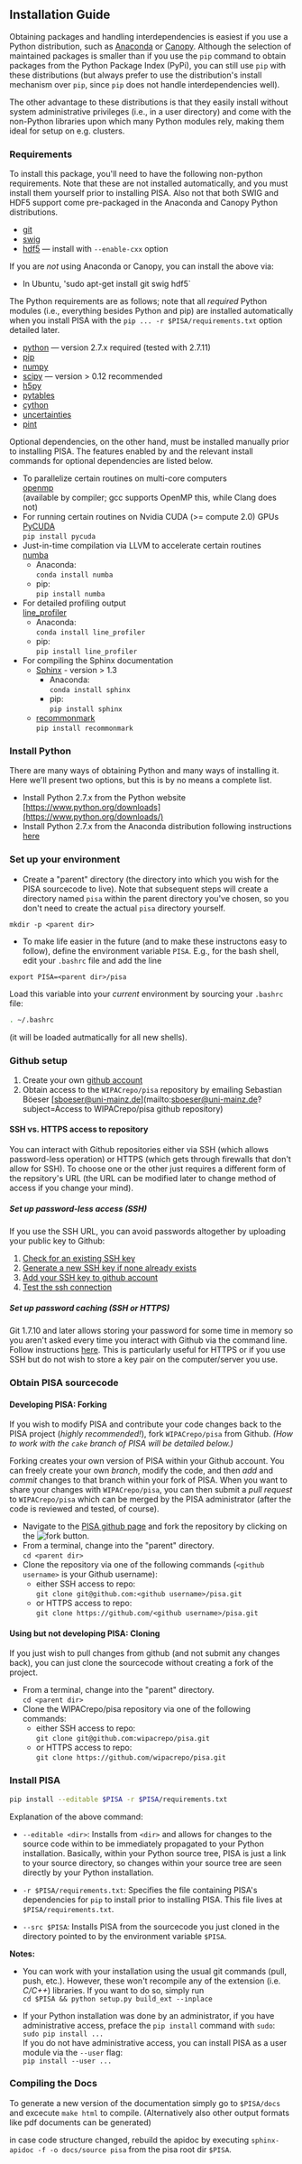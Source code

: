 ## Installation Guide

Obtaining packages and handling interdependencies is easiest if you use a Python distribution, such as [Anaconda](https://www.continuum.io/downloads) or [Canopy](https://www.enthought.com/products/canopy).
Although the selection of maintained packages is smaller than if you use the `pip` command to obtain packages from the Python Package Index (PyPi), you can still use `pip` with these distributions (but always prefer to use the distribution's install mechanism over `pip`, since `pip` does not handle interdependencies well).

The other advantage to these distributions is that they easily install without system administrative privileges (i.e., in a user directory) and come with the non-Python libraries upon which many Python modules rely, making them ideal for setup on e.g. clusters.

### Requirements

To install this package, you'll need to have the following non-python requirements.
Note that these are not installed automatically, and you must install them yourself prior to installing PISA.
Also not that both SWIG and HDF5 support come pre-packaged in the Anaconda and Canopy Python distributions.
* [git](https://git-scm.com/)
* [swig](http://www.swig.org/)
* [hdf5](http://www.hdfgroup.org/HDF5/) — install with `--enable-cxx` option

If you are *not* using Anaconda or Canopy, you can install the above via:
* In Ubuntu,
  'sudo apt-get install git swig hdf5`

The Python requirements are as follows; note that all *required* Python modules (i.e., everything besides Python and pip) are installed automatically when you install PISA with the `pip ... -r $PISA/requirements.txt` option detailed later.
* [python](http://www.python.org) — version 2.7.x required (tested with 2.7.11)
* [pip](https://pip.pypa.io/)
* [numpy](http://www.numpy.org/)
* [scipy](http://www.scipy.org/) — version > 0.12 recommended
* [h5py](http://www.h5py.org/)
* [pytables](http://www.pytables.org/)
* [cython](http://cython.org/)
* [uncertainties](https://pythonhosted.org/uncertainties/)
* [pint](https://pint.readthedocs.org/en/0.7.2/)

Optional dependencies, on the other hand, must be installed manually prior to installing PISA.
The features enabled by and the relevant install commands for optional dependencies are listed below.
* To parallelize certain routines on multi-core computers<br>
  [openmp](http://www.openmp.org)<br>
  (available by compiler; gcc supports OpenMP this, while Clang does not)
* For running certain routines on Nvidia CUDA (>= compute 2.0) GPUs<br>
  [PyCUDA](https://mathema.tician.de/software/pycuda)<br>
  `pip install pycuda`
* Just-in-time compilation via LLVM to accelerate certain routines<br>
  [numba](http://numba.pydata.org)
  * Anaconda:<br>
    `conda install numba`
  * pip:<br>
    `pip install numba`
* For detailed profiling output<br>
  [line_profiler](https://pypi.python.org/pypi/line_profiler/)
  * Anaconda:<br>
    `conda install line_profiler`
  * pip:<br>
    `pip install line_profiler`
* For compiling the Sphinx documentation<br>
  * [Sphinx](http://www.sphinx-doc.org/en/stable/) - version > 1.3
    * Anaconda:<br>
      `conda install sphinx`
    * pip:<br>
      `pip install sphinx`
  * [recommonmark](http://recommonmark.readthedocs.io/en/latest/)<br>
    `pip install recommonmark`

### Install Python
There are many ways of obtaining Python and many ways of installing it.
Here we'll present two options, but this is by no means a complete list.

* Install Python 2.7.x from the Python website [https://www.python.org/downloads](https://www.python.org/downloads/)
* Install Python 2.7.x from the Anaconda distribution following instructions [here](https://docs.continuum.io/anaconda/install)

### Set up your environment
* Create a "parent" directory (the directory into which you wish for the PISA sourcecode to live).
Note that subsequent steps will create a directory named `pisa` within the parent directory you've chosen, so you don't need to create the actual `pisa` directory yourself.
```
mkdir -p <parent dir>
```

* To make life easier in the future (and to make these instructons easy to follow), define the environment variable `PISA`.
E.g., for the bash shell, edit your `.bashrc` file and add the line
```
export PISA=<parent dir>/pisa
```
Load this variable into your *current* environment by sourcing your `.bashrc` file:
```bash
. ~/.bashrc
```
(it will be loaded autmatically for all new shells).

### Github setup
1. Create your own [github account](https://github.com/)
1. Obtain access to the `WIPACrepo/pisa` repository by emailing Sebastian Böeser [sboeser@uni-mainz.de](mailto:sboeser@uni-mainz.de?subject=Access to WIPACrepo/pisa github repository)

#### SSH vs. HTTPS access to repository
You can interact with Github repositories either via SSH (which allows password-less operation) or HTTPS (which gets through firewalls that don't allow for SSH).
To choose one or the other just requires a different form of the repsitory's URL (the URL can be modified later to change method of access if you change your mind).

##### Set up password-less access (SSH)
If you use the SSH URL, you can avoid passwords altogether by uploading your public key to Github:

1. [Check for an existing SSH key](https://help.github.com/articles/checking-for-existing-ssh-keys/)
1. [Generate a new SSH key if none already exists](https://help.github.com/articles/generating-a-new-ssh-key-and-adding-it-to-the-ssh-agent/)
1. [Add your SSH key to github account](https://help.github.com/articles/adding-a-new-ssh-key-to-your-github-account)
1. [Test the ssh connection](https://help.github.com/articles/testing-your-ssh-connection)

##### Set up password caching (SSH or HTTPS)
Git 1.7.10 and later allows storing your password for some time in memory so you aren't asked every time you interact with Github via the command line.
Follow instructions [here](https://help.github.com/articles/caching-your-github-password-in-git/).
This is particularly useful for HTTPS or if you use SSH but do not wish to store a key pair on the computer/server you use.

### Obtain PISA sourcecode

#### Developing PISA: Forking
If you wish to modify PISA and contribute your code changes back to the PISA project (*highly recommended!*), fork `WIPACrepo/pisa` from Github.
*(How to work with the `cake` branch of PISA will be detailed below.)*

Forking creates your own version of PISA within your Github account.
You can freely create your own *branch*, modify the code, and then *add* and *commit* changes to that branch within your fork of PISA.
When you want to share your changes with `WIPACrepo/pisa`, you can then submit a *pull request* to `WIPACrepo/pisa` which can be merged by the PISA administrator (after the code is reviewed and tested, of course).

* Navigate to the [PISA github page](https://github.com/wipacrepo/pisa) and fork the repository by clicking on the ![fork](images/ForkButton.png) button.
* From a terminal, change into the "parent" directory.<br>
`cd <parent dir>`
* Clone the repository via one of the following commands (`<github username>` is your Github username):
  * either SSH access to repo:<br>
`git clone git@github.com:<github username>/pisa.git`
  * or HTTPS access to repo:<br>
`git clone https://github.com/<github username>/pisa.git`

#### Using but not developing PISA: Cloning
If you just wish to pull changes from github (and not submit any changes back), you can just clone the sourcecode without creating a fork of the project.

* From a terminal, change into the "parent" directory.<br>
`cd <parent dir>`
* Clone the WIPACrepo/pisa repository via one of the following commands:
  * either SSH access to repo:<br>
`git clone git@github.com:wipacrepo/pisa.git`
  * or HTTPS access to repo:<br>
`git clone https://github.com/wipacrepo/pisa.git`

### Install PISA
```bash
pip install --editable $PISA -r $PISA/requirements.txt
```
Explanation of the above command:
* `--editable <dir>`: Installs from `<dir>` and  allows for changes to the source code within to be immediately propagated to your Python installation.
Basically, within your Python source tree, PISA is just a link to your source directory, so changes within your source tree are seen directly by your Python installation.
* `-r $PISA/requirements.txt`: Specifies the file containing PISA's dependencies for `pip` to install prior to installing PISA.
This file lives at `$PISA/requirements.txt`.

* `--src $PISA`: Installs PISA from the sourcecode you just cloned in the directory pointed to by the environment variable `$PISA`.

__Notes:__

* You can work with your installation using the usual git commands (pull, push, etc.).
However, these won't recompile any of the extension (i.e. _C/C++_) libraries.
If you want to do so, simply run<br>
`cd $PISA && python setup.py build_ext --inplace`

* If your Python installation was done by an administrator, if you have administrative access, preface the `pip install` command with `sudo`:<br>
`sudo pip install ...`<br>
If you do not have administrative access, you can install PISA as a user module via the `--user` flag:<br>
`pip install --user ...`

### Compiling the Docs

To generate a new version of the documentation simply go to `$PISA/docs` and excecute `make html` to compile. (Alternatively also other output formats like pdf documents can be generated)

in case code structure changed, rebuild the apidoc by executing `sphinx-apidoc -f -o docs/source pisa` from the pisa root dir `$PISA`.
